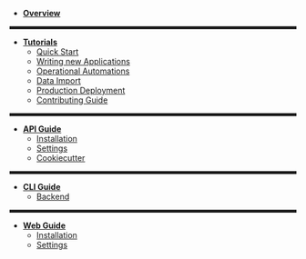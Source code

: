 * [**Overview**](README)

<hr style="height: 5px; border: 0px solid #D6D6D6; border-top-width: 1px;" />

* [**Tutorials**](tutorials/quick_start)
    * [Quick Start](tutorials/quick_start)
    * [Writing new Applications](tutorials/apps)
    * [Operational Automations](tutorials/automation)
    * [Data Import](tutorials/import)
    * [Production Deployment](tutorials/deployment)
    * [Contributing Guide](tutorials/contributing)

<hr style="height: 5px; border: 0px solid #D6D6D6; border-top-width: 1px;" />

* [**API Guide**](api/)
    * [Installation](api/installation)
    * [Settings](api/settings)
    * [Cookiecutter](api/cookiecutter)

<hr style="height: 5px; border: 0px solid #D6D6D6; border-top-width: 1px;" />

* [**CLI Guide**](cli/)
    * [Backend](guides/api)

<hr style="height: 5px; border: 0px solid #D6D6D6; border-top-width: 1px;" />

* [**Web Guide**](web/)
    * [Installation](web/installation)
    * [Settings](web/settings)
